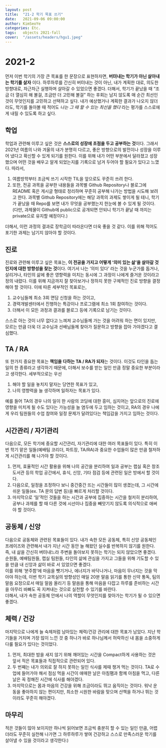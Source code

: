```yaml
---
layout: post
title:  "21-2 학기 목표 쓰기"
date:   2021-09-06 09:00:00
author: KimSeoYe
categories: Etc.
tags:   objects 2021-fall
cover:  "/assets/headers/hgu1.jpeg"
---
```


# 2021-2

먼저 이번 학기의 가장 큰 목표를 한 문장으로 표현하자면, **버텨내는 학기가 아닌 살아내는 학기를 살자** 이다. 하루하루를 간신히 버텨내는 것이 아닌, 내가 계획한 대로, 의도한 방향대로, 차근차근 실행하며 살아갈 수 있었으면 좋겠다. 더해서, 학기가 끝났을 때 “조금 더 열심히 해 볼걸, 조금만 더 고민해 볼걸” 하는 후회는 남지 않도록 매 순간 최선인 것이 무엇인지를 고민하고 선택하고 싶다. 내가 예상했거나 계획한 결과가 나오지 않더라도, 학기를 돌아볼 때 적어도 *나는 그 때 할 수 있는 최선을 했다* 라는 평가를 스스로에게 내릴 수 있도록 하고 싶다.

## 학업

학업과 관련해 이루고 싶은 것은 **스스로의 성장에 초점을 두고 공부하는 것**이다. 그래서 2021년 여름의 나와 겨울의 내가 분명히 다르고, 좋은 방향으로의 발전이나 성장을 이루어 냈다고 확신할 수 있게 되기를 원한다. 
이를 위해 내가 어떤 부분에서 달라졌고 성장했으며 어떤 것을 배우고 알게 되었는지를 기록으로 남겨 두어야 할 필요가 있다고 느꼈다. 따라서,
1. 여름방학부터 조금씩 쓰기 시작한 TIL을 앞으로도 꾸준히 쓰려 한다. 
2. 또한, 전공 과목을 공부한 내용들을 과목별 Github Repository나 블로그에 README 혹은 게시글 형태로 정리하며 꾸준히 공부해 나가는 방법을 시도해 보려고 한다. 과목별 Github Repository에는 해당 과목의 과제도 쌓이게 될 테니, 학기가 끝났을 때 Repo를 보면 내가 무엇을 공부했는지 한눈에 볼 수 있게 될 것이다. (다만, 과제물이 Github에 public으로 공개되면 안되니 학기가 끝날 때 까지는 private으로 유지할 예정이다.)

더해서, 이런 과정의 결과로 장학금이 따라온다면 더욱 좋을 것 같다. 이를 위해 적어도 포기한 과제는 남기지 않아야 할 것이다.

## 진로

진로와 관련해 이루고 싶은 목표는, **이 전공을 가지고 어떻게 ‘의미 있는 삶’을 살아갈 것인지에 대한 방향성을 찾는 것**이다. 여기서 나는 ‘의미 있다’ 라는 것을 누군가를 돕거나, 살리거나, 타인의 삶에 좋은 영향력을 미치는 동시에 그 과정이 나에게 즐거운 것이라고 정의 내렸다. 이를 위해 지금까지 잘 찾아보거나 정하지 못한 구체적인 진로 방향을 결정해야 할 것이다. 이에 따른 세부적인 목표로는, 
1. 교수님들께 최소 3회 면담 신청을 하는 것이고, 
2. 경력개발센터에서 진행하는 특강이나 프로그램에 최소 1회 참여하는 것이다. 
3. 더해서 이 모든 과정과 결과를 블로그 등에 기록으로 남기는 것이다. 
   
스스로 아는 것이 너무 없다고 느껴져 교수님들께 가는 것을 어려워 하는 면이 있지만, 모르는 만큼 더욱 더 교수님과 선배님들께 찾아가 질문하고 방향을 잡아 가야겠다고 결심했다.

## TA / RA

또 한가지 중요한 목표는 **책임을 다하는 TA / RA가 되자**는 것이다. 이것도 타인을 돕는 일의 한 종류라고 생각하기 때문에, 더해서 보수를 받는 일인 만큼 정말 중요한 부분이라고 생각한다. 세부적으로는 우선 
1. 해야 할 일을 놓치지 말자는 당연한 목표가 있고, 
2. 나의 영향력을 늘 생각하며 일하자는 목표가 있다. 

예를 들어 TA의 경우 나의 일이 한 사람의 코딩에 대한 흥미, 심지어는 앞으로의 진로에 영향을 미치게 될 수도 있다는 가능성을 늘 염두에 두고 임하는 것이고, RA의 경우 나에게 우리 팀원들의 수업 참여와 일정 문제가 달려있다는 책임감을 가지고 임하는 것이다.

## 시간관리 / 자기관리

다음으로, 모든 학기에 중요할 시간관리, 자기관리에 대한 여러 목표들이 있다. 특히 이번 학기 맡은 일들(예배팀 코리더, 파트장, TA/RA)과 중요한 수업들이 많은 만큼 철저하게 시간관리를 해 나가야 할 것이다. 
1. 먼저, 효율적인 시간 활용을 위해 나의 공간을 분리하여 일과 공부는 랩실 혹은 창조도서관 등의 학업 공간에서, 휴식, 신앙, 기타 점검 등에 관련된 일은 방에서 할 것이다. 
2. 다음으로, 일정을 조정하다 보니 중간중간 뜨는 시간들이 많이 생겼는데, 그 시간에 쉬운 일들(ex. TA 문의 답변 등)을 빠르게 처리할 것이다. 
3. 마지막으로 ‘일’적인 것들을 하는 시간과 공부에 집중하는 시간을 철저히 분리하여, 공부나 과제를 할 때 다른 것에 시선이나 집중을 빼앗기지 않도록 의식적으로 애써야 할 것이다.

## 공동체 / 신앙

다음으로 공동체와 관련된 목표들이 있다. 내가 속한 모든 공동체, 특히 신앙 공동체인 프레이즈와 관련해서 내가 지난 시간 동안 늘 해왔던 실수를 반복하지 않기를 원한다. 즉, 내 삶을 간신히 버텨내느라 주변을 돌아보지 못하는 학기는 되지 않았으면 좋겠다. 순원들, 예배팀원들, 랩실 팀원들, 타인의 삶에 관심을 가지고 그들을 위해 기도할 수 있을 만큼 내 신앙과 삶이 바로 서 있었으면 좋겠다.<br>
이를 위해 ‘분주함’에 마음을 뺏기거나, 에너지가 바닥나거나, 마음이 무너지는 것을 막아야 하는데, 이번 학기 교목실의 방향성인 매일 20분 말씀 읽기를 통한 신약 통독, 팀의 말씀 요정으로서 매일 말씀 올리기 등 말씀을 통해 마음을 다잡고 하루를 준비하는 시간을 아무리 바빠도 꼭 지켜내는 것으로 실천할 수 있기를 바란다.<br>
더해서, 내가 속한 공동체 안에서 나의 역할이 무엇인지를 찾아가는 학기가 될 수 있으면 좋겠다.

## 체력 / 건강

마지막으로 나에게 늘 숙제처럼 남아있는 체력/건강 관리에 대한 목표가 남았다. 지난 학기들을 거치며 가장 많이 느낀 것 중 하나가 바로 하나님께서 허락하신 내 몸을 소중하게 다룰 필요가 있다는 것이었다. 
1. 먼저, 최대한 밤을 새지 않기 위해 깨어있는 시간을 Compact하게 사용하는 것은 앞서 적은 목표들과 직접적으로 관련되어 있다. 
2. 두 번째는 내가 의외로 잘 하지 못하는 일인 식사를 제때 챙겨 먹는 것이다. TA로 수업에 들어가야 해서 점심 먹을 시간이 애매한 날은 아침팸과 함께 아침을 먹고, 다른 날은 꼭 정해진 시간에 식사를 해야겠다. 
3. 마지막으로는 몸과 마음의 건강을 위해 조금이라도 뛰고 움직이는 것이다. 워낙 운동을 좋아하지 않는 편이지만, 최소한 시원한 바람을 맞으며 산책을 하거나 뛰는 것이라도 꾸준히 해야겠다.

## 마무리

적은 것들이 많아 보이지만 하나씩 읽어보면 조금씩 충분히 할 수 있는 일인 만큼, 어렵더라도 꾸준히 실천해 나가면 그 하루하루가 쌓여 건강하고 스스로 만족스러운 학기를 살아낼 수 있을 것이라고 생각한다:)
